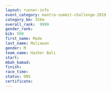 ```yaml
---
layout: runner-info 
event_category: mantra-summit-challenge-2019 
category_km: 35km 
overall_rank:  9999
gender_rank: 
bib: 508
first_name: Made
last_name: Muliawan
gender: M
team_name: Hasher Bali
start: 
mbah_kamad: 
finish: 
race_time: 
status: DNS
certificate: 
---
```


